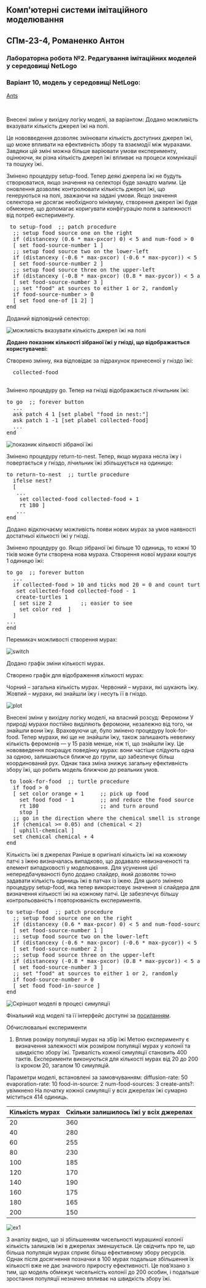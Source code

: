 ## Комп'ютерні системи імітаційного моделювання
## СПм-23-4, **Романенко Антон**
### Лабораторна робота №**2**. Редагування імітаційних моделей у середовищі NetLogo


### Варіант 10, модель у середовищі NetLogo:
[Ants](https://www.netlogoweb.org/launch#http://www.netlogoweb.org/assets/modelslib/Sample%20Models/Biology/Ants.nlogo)

<br>

Внесені зміни у вихідну логіку моделі, за варіантом:
Додано можливість вказувати кількість джерел їжі на полі.

Це нововведення дозволяє змінювати кількість доступних джерел їжі, що може впливати на ефективність збору та взаємодії між мурахами.
Завдяки цій зміні можна більше варіювати умови експерименту, оцінюючи, як різна кількість джерел їжі впливає на процеси комунікації та пошуку їжі.

Змінено процедуру setup-food.
Тепер деякі джерела їжі не будуть створюватися, якщо значення на селекторі буде занадто малим.
Це оновлення дозволяє контролювати кількість джерел їжі, що генеруються на полі, зважаючи на задані умови.
Якщо значення селектора не досягає необхідного мінімуму, створення джерел їжі буде обмежене, що допомагає коригувати конфігурацію поля в залежності від потреб експерименту.
<pre>
 to setup-food  ;; patch procedure
  ;; setup food source one on the right
  if (distancexy (0.6 * max-pxcor) 0) < 5 and num-food > 0
  [ set food-source-number 1 ]
  ;; setup food source two on the lower-left
  if (distancexy (-0.6 * max-pxcor) (-0.6 * max-pycor)) < 5 and num-food > 1
  [ set food-source-number 2 ]
  ;; setup food source three on the upper-left
  if (distancexy (-0.8 * max-pxcor) (0.8 * max-pycor)) < 5 and num-food > 2
  [ set food-source-number 3 ]
  ;; set "food" at sources to either 1 or 2, randomly
  if food-source-number > 0
  [ set food one-of [1 2] ]
end
</pre>

Доданий відповідний селектор:

![можливість вказувати кількість джерел їжі на полі](food.png)
                  
**Додано показник кількості зібраної їжі у гнізді, що відображається користувачеві:**

Створено змінну, яка відповідає за підрахунок принесеної у гніздо їжі:
<pre>
  collected-food
 </pre>

Змінено процедуру go. Тепер на гнізді відображається лічильник їжі:
<pre>
to go  ;; forever button
  ...
  ask patch 4 1 [set plabel "food in nest:"] 
  ask patch 1 -1 [set plabel collected-food]
  ...
end
</pre>

![показник кількості зібраної їжі](food2.png)

Змінено процедуру return-to-nest. Тепер, якщо мураха несла їжу і повертається у гніздо, лічильник їжі збільшується на одиницю:
 <pre>
to return-to-nest  ;; turtle procedure
  ifelse nest?
  [ 
   ...
    set collected-food collected-food + 1
    rt 180 ]
   ...
end
</pre>


Додано відключаєму можливість появи нових мурах за умов наявності достатньої кількості їжі у гнізді.

Змінено процедуру go. Якщо зібраної їжі більше 10 одиниць, то кожні 10 тіків може бути створена нова мураха. Створення нової мурахи коштує 1 одиницю їжі:
<pre>
to go  ;; forever button
  ...
  if collected-food > 10 and ticks mod 20 = 0 and count turtles < 200 and create-ants?[
   set collected-food collected-food - 1
   create-turtles 1
  [ set size 2         ;; easier to see
    set color red  ]
  ]
...
end
</pre>

Перемикач можливості створення мурах:

![switch](switch.png)

Додано графік зміни кількості мурах.

Створено графік для відображення кількості мурах:

Чорний – загальна кількість мурах.
Червоний – мурахи, які шукають їжу.
Жовтий – мурахи, які знайшли їжу і несуть її в гніздо.

![plot](plot.png)

Внесені зміни у вихідну логіку моделі, на власний розсуд:
Феромони
У природі мурахи постійно виділяють феромони, незалежно від того, чи знайшли вони їжу.
Враховуючи це, було змінено процедуру look-for-food.
Тепер мурахи, які ще не знайшли їжу, також залишають невелику кількість феромонів — у 15 разів менше, ніж ті, що знайшли їжу.
Це нововведення покращує поведінку мурах: вони частіше слідують одна за одною, залишаються ближче до групи, що забезпечує більш координований рух.
Однак така зміна знижує загальну ефективність збору їжі, що робить модель ближчою до реальних умов.

<pre>
 to look-for-food  ;; turtle procedure
  if food > 0
  [ set color orange + 1     ;; pick up food
    set food food - 1        ;; and reduce the food source
    rt 180                   ;; and turn around
    stop ]
  ;; go in the direction where the chemical smell is strongest
  if (chemical >= 0.05) and (chemical < 2)
  [ uphill-chemical ]
  set chemical chemical + 4
end
</pre>

Кількість їжі в джерелах
Раніше в оригіналі кількість їжі на кожному патчі з їжею визначалась випадково, що додавало невизначеності та елемент випадковості у моделювання.
Для усунення цієї непередбачуваності було додано слайдер, який дозволяє точно задавати кількість одиниць їжі в патчах із їжею.
Для цього змінено процедуру setup-food, яка тепер використовує значення зі слайдера для визначення кількості їжі на кожному патчі.
Це забезпечує більшу контрольованість і повторюваність експериментів.

<pre>
to setup-food  ;; patch procedure
  ;; setup food source one on the right
  if (distancexy (0.6 * max-pxcor) 0) < 5 and num-food-sources > 0
  [ set food-source-number 1 ]
  ;; setup food source two on the lower-left
  if (distancexy (-0.6 * max-pxcor) (-0.6 * max-pycor)) < 5 and num-food-sources > 1
  [ set food-source-number 2 ]
  ;; setup food source three on the upper-left
  if (distancexy (-0.8 * max-pxcor) (0.8 * max-pycor)) < 5 and num-food-sources > 2
  [ set food-source-number 3 ]
  ;; set "food" at sources to either 1 or 2, randomly
  if food-source-number > 0
  [ set food food-in-source ]
end
</pre>

![Скріншот моделі в процесі симуляції](final.png)

Фінальний код моделі та її інтерфейс доступні за [посиланням](Ants_v2.nlogo). 
<br>


Обчислювальні експерименти
1. Вплив розміру популяції мурах на збір їжі
Метою експерименту є визначення залежності між розміром популяції мурах у колонії та швидкістю збору їжі. Тривалість кожної симуляції становить 400 тактів.
Експерименти виконуються для кількості мурах від 20 до 200 із кроком 20, загалом 10 симуляцій.

Параметри моделі, встановлені за замовчуванням:
diffusion-rate: 50
evaporation-rate: 10
food-in-source: 2
num-food-sources: 3
create-ants?: увімкнено
На початку кожної симуляції у всіх джерелах їжі сумарно міститься 414 одиниць.
<table>
<thead>
<tr><th>Кількість мурах</th><th>Скільки залишилось їжі у всіх джерелах</th></tr>
</thead>
<tbody>
<tr><td>20</td><td>360</td></tr>
<tr><td>40</td><td>280</td></tr>
<tr><td>60</td><td>255</td></tr>
<tr><td>80</td><td>230</td></tr>
<tr><td>100</td><td>185</td></tr>
<tr><td>120</td><td>170</td></tr>
<tr><td>140</td><td>190</td></tr>
<tr><td>160</td><td>175</td></tr>
<tr><td>180</td><td>165</td></tr>
<tr><td>200</td><td>150</td></tr>
</tbody>
</table>


![ex1](fig1.png)

З аналізу видно, що зі збільшенням чисельності мурашиної колонії кількість залишків їжі в джерелах зменшується.
Це свідчить про те, що більша популяція мурах сприяє більш ефективному збору ресурсів.
Однак після досягнення позначки в 100 мурах подальше збільшення їх кількості вже не дає значного приросту ефективності.
Це пов’язано з тим, що модель обмежує чисельність колонії до 200 особин, і подальше зростання популяції незначно впливає на швидкість збору їжі.